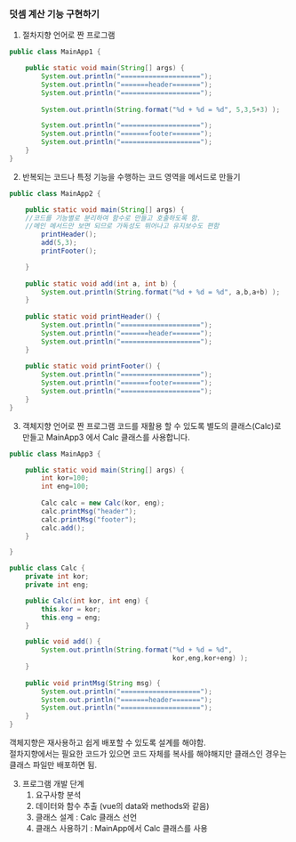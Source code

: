 ### 덧셈 계산 기능 구현하기

1. 절차지향 언어로 짠 프로그램  
```java
public class MainApp1 {

	public static void main(String[] args) {
		System.out.println("====================");
		System.out.println("=======header=======");
		System.out.println("====================");
		
		System.out.println(String.format("%d + %d = %d", 5,3,5+3) );

		System.out.println("====================");
		System.out.println("=======footer=======");
		System.out.println("====================");
	}
}
```

2. 반복되는 코드나 특정 기능을 수행하는 코드 영역을 메서드로 만들기
```java
public class MainApp2 {

	public static void main(String[] args) {
    //코드를 기능별로 분리하여 함수로 만들고 호출하도록 함. 
    //메인 메서드만 보면 되므로 가독성도 뛰어나고 유지보수도 편함
		printHeader();
		add(5,3);
		printFooter();

	}
	
	public static void add(int a, int b) {
		System.out.println(String.format("%d + %d = %d", a,b,a+b) );
	}
	
	public static void printHeader() {
		System.out.println("====================");
		System.out.println("=======header=======");
		System.out.println("====================");
	}
	
	public static void printFooter() {
		System.out.println("====================");
		System.out.println("=======footer=======");
		System.out.println("====================");
	}
}
```

3. 객체지향 언어로 짠 프로그램
코드를 재활용 할 수 있도록 별도의 클래스(Calc)로 만들고 MainApp3 에서 Calc 클래스를 사용합니다.  

```java
public class MainApp3 {

	public static void main(String[] args) {
		int kor=100;
		int eng=100;
		
		Calc calc = new Calc(kor, eng);
		calc.printMsg("header");	
		calc.printMsg("footer");	
		calc.add();
	}

}
```
```java
public class Calc {
	private int kor;
	private int eng;

	public Calc(int kor, int eng) {
		this.kor = kor;
		this.eng = eng;
	}

	public void add() {
		System.out.println(String.format("%d + %d = %d", 
				                         kor,eng,kor+eng) );
	}
	
	public void printMsg(String msg) {
		System.out.println("====================");
		System.out.println("=======header=======");
		System.out.println("====================");
	}
}
```
객체지향은 재사용하고 쉽게 배포할 수 있도록 설계를 해야함.  
절차지향에서는 필요한 코드가 있으면 코드 자체를 복사를 해야해지만 클래스인 경우는 클래스 파일만 배포하면 됨.  

3. 프로그램 개발 단계
   1. 요구사항 분석
   2. 데이터와 함수 추출  (vue의 data와 methods와 같음) 
   3. 클래스 설계 : Calc 클래스 선언
   4. 클래스 사용하기 : MainApp에서 Calc 클래스를 사용
